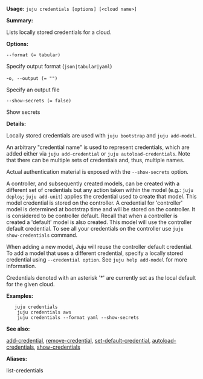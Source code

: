 **Usage:** `juju credentials [options] [<cloud name>]`

**Summary:**

Lists locally stored credentials for a cloud.

**Options:**

`--format (= tabular)`

Specify output format (`json|tabular|yaml`)

-`o, --output (= "")`

Specify an output file

`--show-secrets (= false)`

Show secrets

**Details:**

Locally stored credentials are used with `juju bootstrap` and `juju add-model`.

An arbitrary "credential name" is used to represent credentials, which are added either via `juju add-credential` or `juju autoload-credentials`. Note that there can be multiple sets of credentials and, thus, multiple names.

Actual authentication material is exposed with the `--show-secrets` option.

A controller, and subsequently created models, can be created with a different set of credentials but any action taken within the model (e.g.: `juju deploy`; `juju add-unit`) applies the credential used to create that model. This model credential is stored on the controller. A credential for 'controller' model is determined at bootstrap time and will be stored on the controller. It is considered to be controller default. Recall that when a controller is created a 'default' model is also created. This model will use the controller default credential. To see all your credentials on the controller use `juju show-credentials` command.

When adding a new model, Juju will reuse the controller default credential. To add a model that uses a different credential, specify a locally stored credential using `--credential option`. See `juju help add-model` for more information.

Credentials denoted with an asterisk '*' are currently set as the local default for the given cloud.

**Examples:**

       juju credentials
        juju credentials aws
        juju credentials --format yaml --show-secrets
**See also:**

[add-credential](https://discourse.jujucharms.com/t/command-add-credential/1670), [remove-credential](https://discourse.jujucharms.com/t/command-remove-credential/1785), [set-default-credential](https://discourse.jujucharms.com/t/command-set-default-credential/1809), [autoload-credentials](https://discourse.jujucharms.com/t/command-autoload-credentials/1686), [show-credentials](https://discourse.jujucharms.com/t/command-show-credentials/1823)

**Aliases:**

list-credentials
